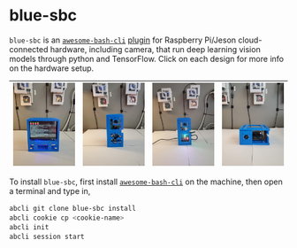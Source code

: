 # blue-sbc

`blue-sbc` is an [`awesome-bash-cli`](https://github.com/kamangir/awesome-bash-cli) [plugin](https://github.com/kamangir/blue-plugin) for Raspberry Pi/Jeson cloud-connected hardware, including camera, that run deep learning vision models through python and TensorFlow. Click on each design for more info on the hardware setup.

| [![image](https://github.com/kamangir/blue-bracket/raw/main/images/blue3-1.jpg)](https://github.com/kamangir/blue-bracket/blob/main/designs/blue3.md) | [![image](https://github.com/kamangir/blue-bracket/raw/main/images/chenar-grove-1.jpg)](https://github.com/kamangir/blue-bracket/blob/main/designs/chenar-grove.md) | [![image](https://github.com/kamangir/blue-bracket/raw/main/images/cube-1.jpg)](https://github.com/kamangir/blue-bracket/blob/main/designs/cube.md) | [![image](https://github.com/kamangir/blue-bracket/raw/main/images/eye_nano-1.jpg)](https://github.com/kamangir/blue-bracket/blob/main/designs/eye_nano.md) | 
|---|---|---|---|

To install `blue-sbc`, first install [`awesome-bash-cli`](https://github.com/kamangir/awesome-bash-cli) on the machine, then open a terminal and type in,

```bash
abcli git clone blue-sbc install
abcli cookie cp <cookie-name>
abcli init
abcli session start
```